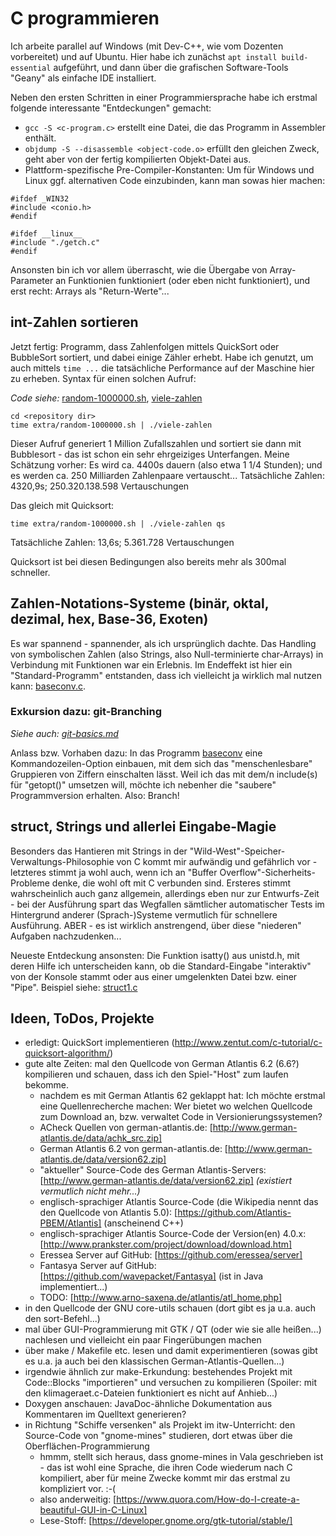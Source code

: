 # C programmieren

Ich arbeite parallel auf Windows (mit Dev-C++, wie vom Dozenten vorbereitet) und auf Ubuntu. Hier habe ich zunächst `apt install build-essential` aufgeführt, und dann über die grafischen Software-Tools "Geany" als einfache IDE installiert.

Neben den ersten Schritten in einer Programmiersprache habe ich erstmal folgende interessante "Entdeckungen" gemacht:
* `gcc -S <c-program.c>` erstellt eine Datei, die das Programm in Assembler enthält.
* `objdump -S --disassemble <object-code.o>` erfüllt den gleichen Zweck, geht aber von der fertig kompilierten Objekt-Datei aus.
* Plattform-spezifische Pre-Compiler-Konstanten: Um für Windows und Linux ggf. alternativen Code einzubinden, kann man sowas hier machen:
```
#ifdef _WIN32
#include <conio.h>
#endif

#ifdef __linux__
#include "./getch.c"
#endif
```

Ansonsten bin ich vor allem überrascht, wie die Übergabe von Array-Parameter an Funktionien funktioniert (oder eben nicht funktioniert), und erst recht: Arrays als "Return-Werte"...

## int-Zahlen sortieren

Jetzt fertig: Programm, dass Zahlenfolgen mittels QuickSort oder BubbleSort sortiert, und dabei einige Zähler erhebt. Habe ich genutzt, um auch mittels `time ...` die tatsächliche Performance auf der Maschine hier zu erheben.
Syntax für einen solchen Aufruf:

*Code siehe:* [random-1000000.sh](extra/random-1000000.sh), [viele-zahlen](viele-zahlen.c)

```
cd <repository dir>
time extra/random-1000000.sh | ./viele-zahlen
```
Dieser Aufruf generiert 1 Million Zufallszahlen und sortiert sie dann mit Bubblesort - das ist schon ein sehr ehrgeiziges Unterfangen. Meine Schätzung vorher: Es wird ca. 4400s dauern (also etwa 1 1/4 Stunden); und es werden ca. 250 Milliarden Zahlenpaare vertauscht...
Tatsächliche Zahlen:
4320,9s; 250.320.138.598 Vertauschungen

Das gleich mit Quicksort:
```
time extra/random-1000000.sh | ./viele-zahlen qs
```
Tatsächliche Zahlen:
13,6s; 5.361.728 Vertauschungen

Quicksort ist bei diesen Bedingungen also bereits mehr als 300mal schneller.

## Zahlen-Notations-Systeme (binär, oktal, dezimal, hex, Base-36, Exoten)

Es war spannend - spannender, als ich ursprünglich dachte. Das Handling von symbolischen Zahlen (also Strings, also Null-terminierte char-Arrays) in Verbindung mit Funktionen war ein Erlebnis. Im Endeffekt ist hier ein "Standard-Programm" entstanden, dass ich vielleicht ja wirklich mal nutzen kann: [baseconv.c](baseconv.c).

### Exkursion dazu: git-Branching
_Siehe auch: [git-basics.md](git-basics.md)_

Anlass bzw. Vorhaben dazu: In das Programm [baseconv](baseconv.c) eine Kommandozeilen-Option einbauen, mit dem sich das "menschenlesbare" Gruppieren von Ziffern einschalten lässt. Weil ich das mit dem/n include(s) für "getopt()" umsetzen will, möchte ich nebenher die "saubere" Programmversion erhalten. Also: Branch!

## struct, Strings und allerlei Eingabe-Magie
Besonders das Hantieren mit Strings in der 
"Wild-West"-Speicher-Verwaltungs-Philosophie von C kommt mir aufwändig und 
gefährlich vor - letzteres stimmt ja wohl auch, wenn ich an 
"Buffer Overflow"-Sicherheits-Probleme denke, die wohl oft mit C verbunden 
sind. Ersteres stimmt wahrscheinlich auch ganz allgemein, allerdings eben 
nur zur Entwurfs-Zeit - bei der Ausführung spart das Wegfallen sämtlicher 
automatischer Tests im Hintergrund anderer (Sprach-)Systeme vermutlich für
schnellere Ausführung. ABER - es ist wirklich anstrengend, über diese 
"niederen" Aufgaben nachzudenken...

Neueste Entdeckung ansonsten: Die Funktion isatty() aus unistd.h, mit deren
Hilfe ich unterscheiden kann, ob die Standard-Eingabe "interaktiv" von der
Konsole stammt oder aus einer umgelenkten Datei bzw. einer "Pipe". Beispiel 
siehe: [struct1.c](struct1.c)

## Ideen, ToDos, Projekte
* erledigt: QuickSort implementieren (http://www.zentut.com/c-tutorial/c-quicksort-algorithm/)
* gute alte Zeiten: mal den Quellcode von German Atlantis 6.2 (6.6?) kompilieren und schauen, dass ich den Spiel-"Host" zum laufen bekomme.
  * nachdem es mit German Atlantis 62 geklappt hat: Ich möchte erstmal eine Quellenrecherche machen: Wer bietet wo welchen Quellcode zum Download an, bzw. verwaltet Code in Versionierungssystemen?
  * ACheck Quellen von german-atlantis.de: [http://www.german-atlantis.de/data/achk_src.zip]
  * German Atlantis 6.2 von german-atlantis.de: [http://www.german-atlantis.de/data/version62.zip]
  * "aktueller" Source-Code des German Atlantis-Servers: [http://www.german-atlantis.de/data/version62.zip] _(existiert vermutlich nicht mehr...)_
  * englisch-sprachiger Atlantis Source-Code (die Wikipedia nennt das den Quellcode von Atlantis 5.0): [https://github.com/Atlantis-PBEM/Atlantis] (anscheinend C++)
  * englisch-sprachiger Atlantis Source-Code der Version(en) 4.0.x: [http://www.prankster.com/project/download/download.htm]
  * Eressea Server auf GitHub: [https://github.com/eressea/server]
  * Fantasya Server auf GitHub: [https://github.com/wavepacket/Fantasya] (ist in Java implementiert...)
  * TODO: [http://www.arno-saxena.de/atlantis/atl_home.php]
* in den Quellcode der GNU core-utils schauen (dort gibt es ja u.a. auch den sort-Befehl...)
* mal über GUI-Programmierung mit GTK / QT (oder wie sie alle heißen...) nachlesen und vielleicht ein paar Fingerübungen machen
* über make / Makefile etc. lesen und damit experimentieren (sowas gibt es u.a. ja auch bei den klassischen German-Atlantis-Quellen...)
* irgendwie ähnlich zur make-Erkundung: bestehendes Projekt mit Code::Blocks "importieren" und versuchen zu kompilieren (Spoiler: mit den klimageraet.c-Dateien funktioniert es nicht auf Anhieb...)
* Doxygen anschauen: JavaDoc-ähnliche Dokumentation aus Kommentaren im Quelltext generieren?
* in Richtung "Schiffe versenken" als Projekt im itw-Unterricht: den Source-Code von "gnome-mines" studieren, dort etwas über die Oberflächen-Programmierung
  * hmmm, stellt sich heraus, dass gnome-mines in Vala geschrieben ist - das ist wohl eine Sprache, die ihren Code wiederum nach C kompiliert, aber für meine Zwecke kommt mir das erstmal zu kompliziert vor. :-(
  * also anderweitig: [https://www.quora.com/How-do-I-create-a-beautiful-GUI-in-C-Linux]
  * Lese-Stoff: [https://developer.gnome.org/gtk-tutorial/stable/]
